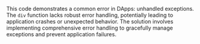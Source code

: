 This code demonstrates a common error in DApps: unhandled exceptions. The `div` function lacks robust error handling, potentially leading to application crashes or unexpected behavior. The solution involves implementing comprehensive error handling to gracefully manage exceptions and prevent application failures.